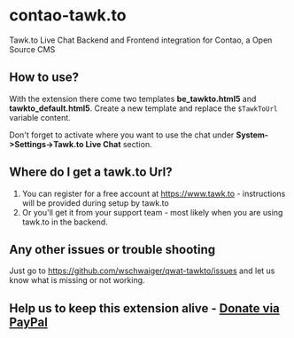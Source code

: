 # contao-tawk.to
Tawk.to Live Chat Backend and Frontend integration for Contao, a Open Source CMS

## How to use?
With the extension there come two templates **be_tawkto.html5** and **tawkto_default.html5**. Create a new template and replace the ```$TawkToUrl``` variable content.

Don't forget to activate where you want to use the chat under **System->Settings->Tawk.to Live Chat** section.

## Where do I get a tawk.to Url?
1. You can register for a free account at https://www.tawk.to - instructions will be provided during setup by tawk.to
2. Or you'll get it from your support team - most likely when you are using tawk.to in the backend.

## Any other issues or trouble shooting
Just go to https://github.com/wschwaiger/qwat-tawkto/issues and let us know what is missing or not working.

## Help us to keep this extension alive - [Donate via PayPal](https://www.paypal.me/wschwaiger)

